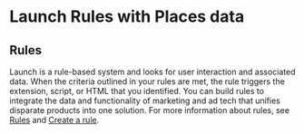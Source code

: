 # Launch Rules with Places data

## Rules

Launch is a rule-based system and looks for user interaction and associated data. When the criteria outlined in your rules are met, the rule triggers the extension, script, or HTML that you identified. You can build rules to integrate the data and functionality of marketing and ad tech that unifies disparate products into one solution. For more information about rules, see [Rules](https://docs.adobelaunch.com/managing-resources/rules) and [Create a rule](https://docs.adobelaunch.com/launch-reference/managing-resources/rules#create-a-rule).

## 


